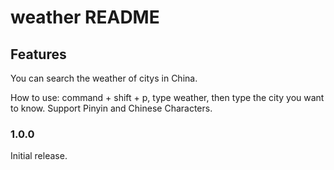# weather README

## Features

You can search the weather of citys in China.

How to use: command + shift + p, type weather, then type the city you want to know. Support Pinyin and Chinese Characters.

### 1.0.0

Initial release.
